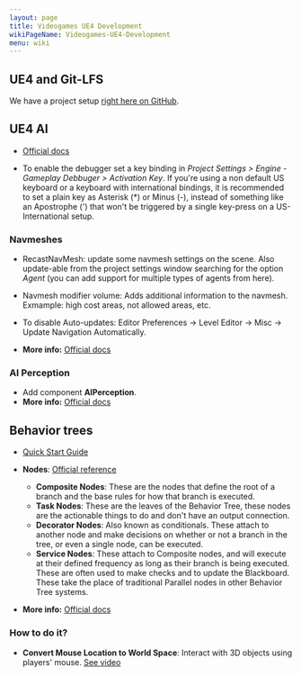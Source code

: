 ```yaml
---
layout: page
title: Videogames UE4 Development
wikiPageName: Videogames-UE4-Development
menu: wiki
---
```


## UE4 and Git-LFS

We have a project setup [right here on GitHub](https://github.com/equilaterus/ue4-gitlfs-baseproject).

## UE4 AI

* [Official docs](https://docs.unrealengine.com/en-US/Engine/ArtificialIntelligence/index.html)

* To enable the debugger set a key binding in *Project Settings > Engine - Gameplay Debbuger > Activation Key*. If you're using a non default US keyboard or a keyboard with international bindings, it is recommended to set a plain key as Asterisk (*) or Minus (-), instead of something like an Apostrophe (') that won't be triggered by a single key-press on a US-International setup.

### Navmeshes

* RecastNavMesh: update some navmesh settings on the scene. Also update-able from the project settings window searching for the option *Agent* (you can add support for multiple types of agents from here).

* Navmesh modifier volume: Adds additional information to the navmesh. Exmample: high cost areas, not allowed areas, etc.

* To disable Auto-updates: Editor Preferences -> Level Editor -> Misc -> Update Navigation Automatically.

* **More info:** [Official docs](https://docs.unrealengine.com/en-US/Resources/ContentExamples/NavMesh/index.html)

### AI Perception

* Add component **AIPerception**.
* **More info:** [Official docs](https://docs.unrealengine.com/en-US/Engine/ArtificialIntelligence/AIPerception/index.html)

## Behavior trees

* [Quick Start Guide](https://docs.unrealengine.com/en-US/Engine/ArtificialIntelligence/BehaviorTrees/BehaviorTreeQuickStart/index.html)

* **Nodes**: [Official reference](https://docs.unrealengine.com/en-US/Engine/ArtificialIntelligence/BehaviorTrees/BehaviorTreeNodeReference/index.html)
  * **Composite Nodes**: These are the nodes that define the root of a branch and the base rules for how that branch is executed.
  * **Task Nodes**: These are the leaves of the Behavior Tree, these nodes are the actionable things to do and don't have an output connection.
  * **Decorator Nodes**: Also known as conditionals. These attach to another node and make decisions on whether or not a branch in the tree, or even a single node, can be executed.
  * **Service Nodes**: These attach to Composite nodes, and will execute at their defined frequency as long as their branch is being executed. These are often used to make checks and to update the Blackboard. These take the place of traditional Parallel nodes in other Behavior Tree systems.

* **More info:** [Official docs](https://docs.unrealengine.com/en-US/Engine/ArtificialIntelligence/BehaviorTrees/index.html)


### How to do it?

* **Convert Mouse Location to World Space**: Interact with 3D objects using players' mouse.
  [See video](https://www.youtube.com/watch?v=b1_efR9hrT4)
